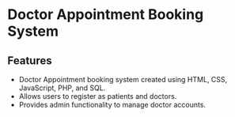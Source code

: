 # Doctor Appointment Booking System

## Features

- Doctor Appointment booking system created using HTML, CSS, JavaScript, PHP, and SQL.
- Allows users to register as patients and doctors.
- Provides admin functionality to manage doctor accounts.
